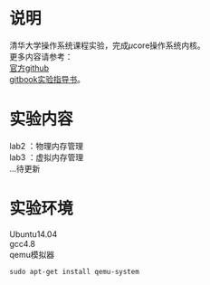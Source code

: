 # 说明
清华大学操作系统课程实验，完成$\mu$core操作系统内核。  
更多内容请参考：  
[官方github](https://github.com/chyyuu/os_kernel_lab/tree/master)  
[gitbook实验指导书](https://chyyuu.gitbooks.io/ucore_os_docs/content/)。
# 实验内容
lab2 ：物理内存管理  
lab3 ：虚拟内存管理  
...待更新
# 实验环境
Ubuntu14.04  
gcc4.8  
qemu模拟器
```
sudo apt-get install qemu-system
```
